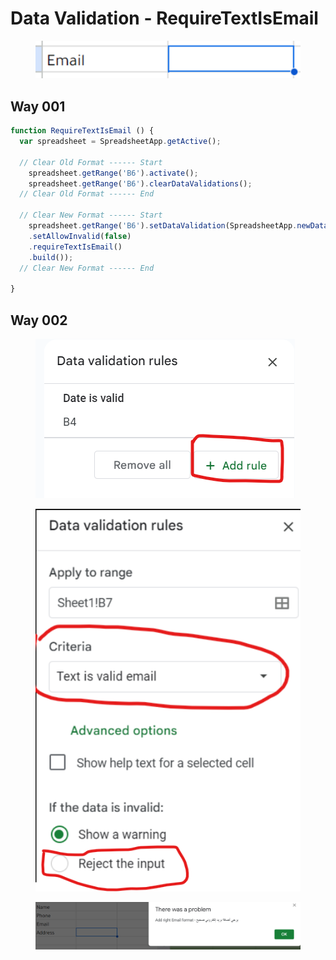 # Data Validation - RequireTextIsEmail

<figure><img src="../.gitbook/assets/image (12).png" alt=""><figcaption></figcaption></figure>

## Way 001

```javascript
function RequireTextIsEmail () {
  var spreadsheet = SpreadsheetApp.getActive();

  // Clear Old Format ------ Start
    spreadsheet.getRange('B6').activate();
    spreadsheet.getRange('B6').clearDataValidations();
  // Clear Old Format ------ End  
  
  // Clear New Format ------ Start
    spreadsheet.getRange('B6').setDataValidation(SpreadsheetApp.newDataValidation()
    .setAllowInvalid(false)
    .requireTextIsEmail()
    .build());
  // Clear New Format ------ End

}
```

## Way 002

<figure><img src="../.gitbook/assets/image (7) (1).png" alt=""><figcaption></figcaption></figure>

<figure><img src="../.gitbook/assets/image (15) (1).png" alt=""><figcaption></figcaption></figure>

<figure><img src="../.gitbook/assets/image (13).png" alt=""><figcaption></figcaption></figure>
